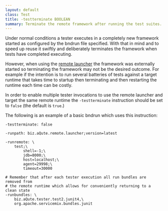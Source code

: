 ```yaml
---
layout: default
class: Test
title: -testterminate BOOLEAN
summary: Terminate the remote framework after running the test suites.
---
```


Under normal conditions a tester executes in a completely new framework started as configured by the bndrun file specified. With that in mind and to speed up reuse it swiftly and deliberately terminates the framework when tests have completed executing.

However, when using the [remote launcher](/chapters/300-launching.html#remote-launching) the framework was externally started so terminating the framework may not be the desired outcome. For example if the intention is to run several batteries of tests against a target runtime that takes time to startup then terminating and then restarting the runtime each time can be costly.

In order to enable multiple tester invocations to use the remote launcher and target the same remote runtime the `-testterminate` instruction should be set to `false` (the default is `true`.)

The following is an example of a basic bndrun which uses this instruction:

```properties
-testterminate: false

-runpath: biz.aQute.remote.launcher;version=latest

-runremote: \
	test;\
		shell=-1;\
		jdb=8000;\
		host=localhost;\
		agent=29998;\
		timeout=30000

# Remember that after each tester execution all run bundles are removed from
# the remote runtime which allows for conveniently returning to a clean state
-runbundles: \
	biz.aQute.tester.test2.junit4,\
	org.apache.servicemix.bundles.junit
```

